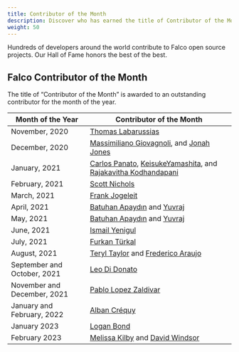 ```yaml
---
title: Contributor of the Month
description: Discover who has earned the title of Contributor of the Month
weight: 50
---
```


Hundreds of developers around the world contribute to Falco open source projects. Our Hall of Fame honors the best of the best.


## Falco Contributor of the Month
The title of “Contributor of the Month” is awarded to an outstanding contributor for the month of the year.


Month of the Year  | Contributor of the Month
-------------------- | ---
November, 2020       | [Thomas Labarussias](https://github.com/Issif)
December, 2020       | [Massimiliano Giovagnoli](https://github.com/maxgio92), and [Jonah Jones](https://github.com/jonahjon)
January, 2021        | [Carlos Panato](https://github.com/cpanato), [KeisukeYamashita](https://github.com/KeisukeYamashita), and [Rajakavitha Kodhandapani](https://github.com/Rajakavitha1)
February, 2021       | [Scott Nichols](https://github.com/n3wscott)
March, 2021          | [Frank Jogeleit](https://github.com/fjogeleit)
April, 2021          | [Batuhan Apaydın](https://github.com/developer-guy) and [Yuvraj](https://github.com/evalsocket)
May, 2021            | [Batuhan Apaydın](https://github.com/developer-guy) and [Yuvraj](https://github.com/evalsocket)
June, 2021           | [Ismail Yenigul](https://github.com/ismailyenigul)
July, 2021           | [Furkan Türkal](https://github.com/Dentrax)
August, 2021         | [Teryl Taylor](https://github.com/terylt) and [Frederico Araujo](https://github.com/araujof)
September and October, 2021         | [Leo Di Donato](https://github.com/leodido)
November and December, 2021         | [Pablo Lopez Zaldivar](https://github.com/pabloopez)
January and February, 2022         | [Alban Créquy](https://github.com/alban)
January 2023 | [Logan Bond](https://github.com/EXONER4TED)
February 2023 | [Melissa Kilby](https://github.com/incertum) and [David Windsor](https://github.com/dwindsor)
